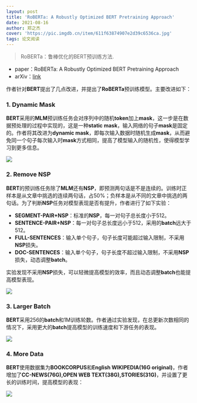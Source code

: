 ```yaml
---
layout: post
title: 'RoBERTa: A Robustly Optimized BERT Pretraining Approach'
date: 2021-08-16
author: 郑之杰
cover: 'https://pic.imgdb.cn/item/611f63874907e2d39c6536ca.jpg'
tags: 论文阅读
---
```


> RoBERTa：鲁棒优化的BERT预训练方法.

- paper：RoBERTa: A Robustly Optimized BERT Pretraining Approach
- arXiv：[link](https://arxiv.org/abs/1907.11692)

作者针对**BERT**提出了几点改进，并提出了**RoBERTa**预训练模型。主要改进如下：

### 1. Dynamic Mask
**BERT**采用的**MLM**预训练任务会对序列中的随机**token**加上**mask**，这一步是在数据预处理的过程中实现的，这是一种**static mask**，输入网络的句子**mask**是固定的。作者将其改进为**dynamic mask**，即每次输入数据时随机生成**mask**，从而避免同一个句子每次输入时**mask**方式相同，提高了模型输入的随机性，使得模型学习到更多信息。

![](https://pic.imgdb.cn/item/611f67794907e2d39c6e0c15.jpg)

### 2. Remove NSP
**BERT**的预训练任务除了**MLM**还有**NSP**，即预测两句话是不是连续的。训练时正样本是从文章中挑选的连续两句话，占$50\%$；负样本是从不同的文章中挑选的两句话。为了判断**NSP**任务对模型表现是否有提升，作者进行了如下实验：
- **SEGMENT-PAIR+NSP**：标准的**NSP**，每一对句子总长度小于$512$。
- **SENTENCE-PAIR+NSP**：每一对句子总长度远小于$512$，采用的**batch**远大于$512$。
- **FULL-SENTENCES**：输入单个句子，句子长度可能超过输入限制，不采用**NSP**损失。
- **DOC-SENTENCES**：输入单个句子，句子长度不超过输入限制，不采用**NSP**损失，动态调整**batch**。

实验发现不采用**NSP**损失，可以轻微提高模型的效率，而且动态调整**batch**也能提高模型表现。

![](https://pic.imgdb.cn/item/611f69014907e2d39c71729f.jpg)

### 3. Larger Batch
**BERT**采用$256$的**batch**和$1$M训练轮数。作者通过实验发现，在总更新次数相同的情况下，采用更大的**batch**提高模型的训练速度和下游任务的表现。

![](https://pic.imgdb.cn/item/611f69f94907e2d39c7398b0.jpg)

### 4. More Data
**BERT**使用数据集为**BOOKCORPUS**和**English WIKIPEDIA(16G original)**，作者增加了**CC-NEWS(76G),OPEN WEB TEXT(38G),STORIES(31G)**，并设置了更长的训练时间，提高模型的表现：

![](https://pic.imgdb.cn/item/611f6ad94907e2d39c759f6f.jpg)

